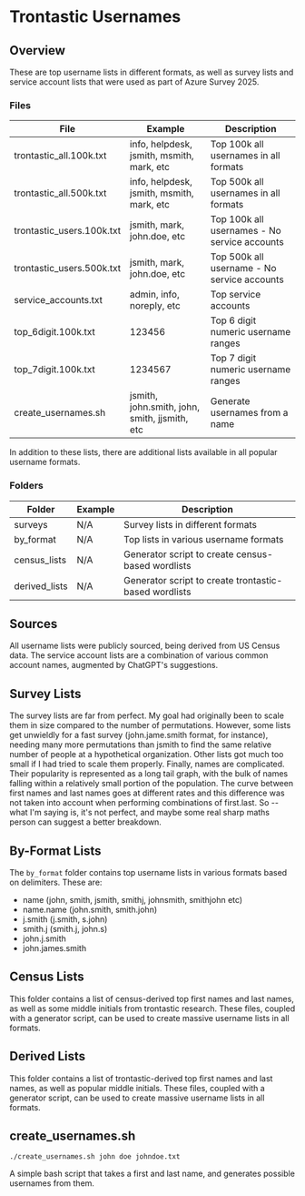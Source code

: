 # Trontastic Usernames

## Overview

These are top username lists in different formats, as well as survey lists and service account lists that were used as part of Azure Survey 2025.

### Files

| File | Example | Description|
| ------------- | ------------- | ------------- |
| trontastic_all.100k.txt  | info, helpdesk, jsmith, msmith, mark, etc | Top 100k all usernames in all formats  |
| trontastic_all.500k.txt  | info, helpdesk, jsmith, msmith, mark, etc | Top 500k all usernames in all formats  |
| trontastic_users.100k.txt  | jsmith, mark, john.doe, etc | Top 100k all usernames - No service accounts  |
| trontastic_users.500k.txt  | jsmith, mark, john.doe, etc | Top 500k all username - No service accounts  |
| service_accounts.txt  | admin, info, noreply, etc | Top service accounts  |
| top_6digit.100k.txt  | 123456 | Top 6 digit numeric username ranges  |
| top_7digit.100k.txt  | 1234567 | Top 7 digit numeric username ranges  |
| create_usernames.sh  | jsmith, john.smith, john, smith, jjsmith, etc | Generate usernames from a name  |


In addition to these lists, there are additional lists available in all popular username formats.

### Folders

| Folder | Example | Description|
| ------------- | ------------- | ------------- |
| surveys  | N/A | Survey lists in different formats  |
| by_format  | N/A | Top lists in various username formats  |
| census_lists  | N/A | Generator script to create census-based wordlists  |
| derived_lists  | N/A | Generator script to create trontastic-based wordlists |



## Sources
All username lists were publicly sourced, being derived from US Census data. The service account lists are a combination of various common account names, augmented by ChatGPT's suggestions.


## Survey Lists
The survey lists are far from perfect. My goal had originally been to scale them in size compared to the number of permutations. However, some
lists get unwieldly for a fast survey (john.jame.smith format, for instance), needing many more permutations than jsmith to find the same relative 
number of people at a hypothetical organization. Other lists got much too small if I had tried to scale them properly. Finally, names are complicated. Their popularity
is represented as a long tail graph, with the bulk of names falling within a relatively small portion of the population. The curve between first names and last names goes at different
rates and this difference was not taken into account when performing combinations of first.last. So -- what I'm saying is, it's not perfect, and maybe some real sharp maths
person can suggest a better breakdown.


## By-Format Lists
The ```by_format``` folder contains top username lists in various formats based on delimiters. These are:
- name (john, smith, jsmith, smithj, johnsmith, smithjohn etc)
- name.name (john.smith, smith.john)
- j.smith (j.smith, s.john)
- smith.j (smith.j, john.s)
- john.j.smith
- john.james.smith

## Census Lists
This folder contains a list of census-derived top first names and last names, as well as some middle initials from trontastic research. These files, coupled with a generator script, can be used to create massive username lists in all formats.

## Derived Lists
This folder contains a list of trontastic-derived top first names and last names, as well as popular middle initials. These files, coupled with a generator script, can be used to create massive username lists in all formats.



## create_usernames.sh

```
./create_usernames.sh john doe johndoe.txt
```

A simple bash script that takes a first and last name, and generates possible usernames from them.
